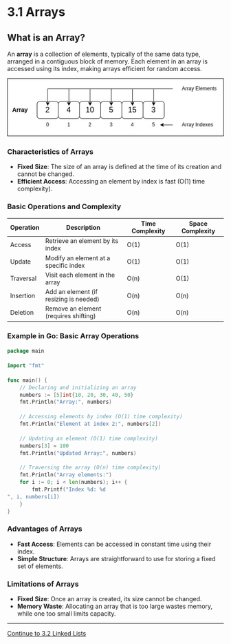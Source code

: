 
# 3.1 Arrays

## What is an Array?

An **array** is a collection of elements, typically of the same data type, arranged in a contiguous block of memory. Each element in an array is accessed using its index, making arrays efficient for random access.

<p align="center">
  <img src="./images/array.jpg" />
</p>

### Characteristics of Arrays

- **Fixed Size**: The size of an array is defined at the time of its creation and cannot be changed.
- **Efficient Access**: Accessing an element by index is fast (O(1) time complexity).

### Basic Operations and Complexity

| Operation   | Description                                  | Time Complexity | Space Complexity |
|-------------|----------------------------------------------|-----------------|------------------|
| Access      | Retrieve an element by its index            | O(1)            | O(1)             |
| Update      | Modify an element at a specific index       | O(1)            | O(1)             |
| Traversal   | Visit each element in the array             | O(n)            | O(1)             |
| Insertion   | Add an element (if resizing is needed)      | O(n)            | O(n)             |
| Deletion    | Remove an element (requires shifting)       | O(n)            | O(n)             |

### Example in Go: Basic Array Operations

```go
package main

import "fmt"

func main() {
    // Declaring and initializing an array
    numbers := [5]int{10, 20, 30, 40, 50}
    fmt.Println("Array:", numbers)

    // Accessing elements by index (O(1) time complexity)
    fmt.Println("Element at index 2:", numbers[2])

    // Updating an element (O(1) time complexity)
    numbers[3] = 100
    fmt.Println("Updated Array:", numbers)

    // Traversing the array (O(n) time complexity)
    fmt.Println("Array elements:")
    for i := 0; i < len(numbers); i++ {
        fmt.Printf("Index %d: %d
", i, numbers[i])
    }
}
```

### Advantages of Arrays

- **Fast Access**: Elements can be accessed in constant time using their index.
- **Simple Structure**: Arrays are straightforward to use for storing a fixed set of elements.

### Limitations of Arrays

- **Fixed Size**: Once an array is created, its size cannot be changed.
- **Memory Waste**: Allocating an array that is too large wastes memory, while one too small limits capacity.

---

[Continue to 3.2 Linked Lists](./Section_3_2_Linked_Lists.md)
